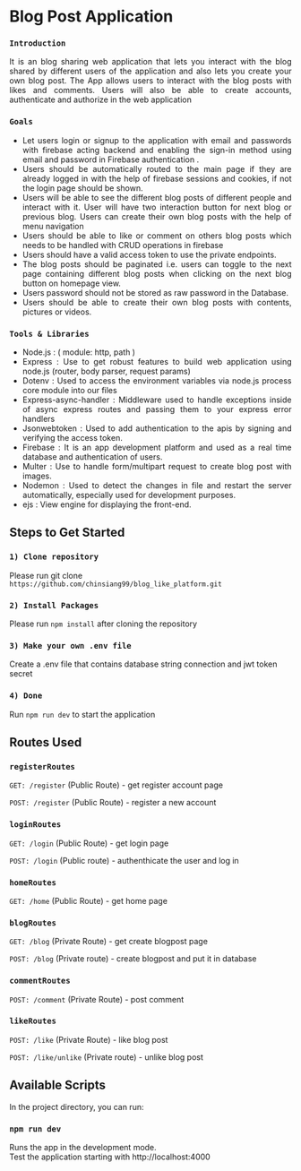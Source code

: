 # Blog Post Application

### `Introduction`
<p align="justify">It is an blog sharing web application that lets you interact with the blog shared by different users of the application and also lets you create your own blog post. The App allows users to interact with the blog posts with likes and comments. Users will also be able to create accounts, authenticate and authorize in the web application</p>

### `Goals`
<ul align="justify">
  <li>Let users login or signup to the application with email and passwords with firebase acting backend and enabling the sign-in method using email and password in Firebase authentication .</li>
  <li>Users should be automatically routed to the main page if they are already logged in with the help of firebase sessions and cookies, if not the login page should be shown.</li>
  <li>Users will be able to see the different blog posts of different people and interact with it. User will have two interaction button for next blog or previous blog. Users can create their own blog posts with the help of menu navigation</li>
  <li>Users should be able to like or comment on others blog posts which needs to be handled with CRUD operations in firebase</li>
  <li>Users should have a valid access token to use the private endpoints.</li>
  <li>The blog posts should be paginated i.e. users can toggle to the next page containing different blog posts when clicking on the next blog button on homepage view.</li>
  <li>Users password should not be stored as raw password in the Database.</li>
  <li>Users should be able to create their own blog posts with contents, pictures or videos. </li>
</ul>

### `Tools & Libraries`

<ul align="justify">
  <li>Node.js : ( module: http, path )</li>
  <li>Express : Use to get robust features to build web application using node.js (router, body parser, request params)</li>
  <li>Dotenv : Used to access the environment variables via node.js process core module into our files</li>
  <li>Express-async-handler : Middleware used to handle exceptions inside of async express routes and passing them to your express error handlers</li>
  <li>Jsonwebtoken : Used to add authentication to the apis by signing and verifying the access token.</li>
  <li>Firebase : It is an app development platform and used as a real time database and authentication of users.</li>
  <li>Multer : Use to handle form/multipart request to create blog post with images. </li>
  <li>Nodemon : Used to detect the changes in file and restart the server automatically, especially used for development purposes.</li>
  <li>ejs : View engine for displaying the front-end. </li>
</ul>

## Steps to Get Started

### `1) Clone repository`

Please run git clone `https://github.com/chinsiang99/blog_like_platform.git`

### `2) Install Packages`

Please run `npm install` after cloning the repository

### `3) Make your own .env file`

Create a .env file that contains database string connection and jwt token secret

### `4) Done`

Run `npm run dev` to start the application

## Routes Used

### `registerRoutes`

`GET: /register` (Public Route) - get register account page

`POST: /register` (Public Route) - register a new account

### `loginRoutes`

`GET: /login` (Public Route) - get login page

`POST: /login` (Public route) - authenthicate the user and log in

### `homeRoutes`

`GET: /home` (Public Route) - get home page

### `blogRoutes`

`GET: /blog` (Private Route) - get create blogpost page

`POST: /blog` (Private route) - create blogpost and put it in database

### `commentRoutes`

`POST: /comment` (Private Route) - post comment

### `likeRoutes`

`POST: /like` (Private Route) - like blog post

`POST: /like/unlike` (Private route) - unlike blog post
## Available Scripts

In the project directory, you can run:

### `npm run dev`

Runs the app in the development mode.\
Test the application starting with http://localhost:4000